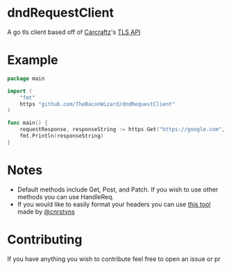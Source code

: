 # dndRequestClient
A go tls client based off of [Carcraftz](https://github.com/Carcraftz)'s [TLS API](https://github.com/Carcraftz/TLS-Fingerprint-API)

# Example
```go
package main

import (
	"fmt"
	https "github.com/TheBaconWizard/dndRequestClient"
)

func main() {
	requestResponse, responseString := https.Get("https://google.com", map[string]string{})
	fmt.Println(responseString)
}
```

# Notes
- Default methods include Get, Post, and Patch. If you wish to use other methods you can use HandleReq.
- If you would like to easily format your headers you can use [this tool](https://www.connorstevens.dev/headers) made by [@cnrstvns](https://twitter.com/cnrstvns)

# Contributing
If you have anything you wish to contribute feel free to open an issue or pr
